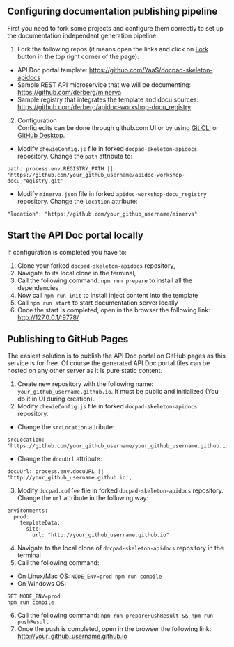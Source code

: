 ## Configuring documentation publishing pipeline

First you need to fork some projects and configure them correctly to set up the documentation independent generation pipeline.

1. Fork the following repos (it means open the links and click on [Fork](https://help.github.com/articles/fork-a-repo/) button in the top right corner of the page):
 - API Doc portal template: https://github.com/YaaS/docpad-skeleton-apidocs
 - Sample REST API microservice that we will be documenting: https://github.com/derberg/minerva
 - Sample registry that integrates the template and docu sources: https://github.com/derberg/apidoc-workshop-docu_registry

2. Configuration <br>
Config edits can be done through github.com UI or by using [Git CLI](https://www.codeschool.com/courses/try-git) or [GitHub Desktop](https://help.github.com/desktop/guides/contributing/cloning-a-repository-from-github-to-github-desktop/).

 - Modify `chewieConfig.js` file in forked `docpad-skeleton-apidocs` repository. Change the `path` attribute to:
 ```
 path: process.env.REGISTRY_PATH || 'https://github.com/your_github_username/apidoc-workshop-docu_registry.git'
 ```
 - Modify `minerva.json` file in forked `apidoc-workshop-docu_registry` repository. Change the `location` attribute:
 ```
 "location": "https://github.com/your_github_username/minerva"
 ```

## Start the API Doc portal locally

If configuration is completed you have to:

1. Clone your forked `docpad-skeleton-apidocs` repository,
2. Navigate to its local clone in the terminal,
3. Call the following command: `npm run prepare` to install all the dependencies
4. Now call `npm run init` to install inject content into the template
5. Call `npm run start` to start documentation server locally
6. Once the start is completed, open in the browser the following link: http://127.0.0.1/:9778/

## Publishing to GitHub Pages

The easiest solution is to publish the API Doc portal on GitHub pages as this service is for free. Of course the generated API Doc portal files can be hosted on any other server as it is pure static content.

1. Create new repository with the following name: `your_github_username.github.io`. It must be public and initialized (You do it in UI during creation).
2. Modify `chewieConfig.js` file in forked `docpad-skeleton-apidocs` repository.
 - Change the `srcLocation` attribute:
 ```
 srcLocation: 'https://github.com/your_github_username/your_github_username.github.io.git',
 ```
 - Change the `docuUrl` attribute:
 ```
 docuUrl: process.env.docuURL || 'http://your_github_username.github.io',
 ```
3. Modify `docpad.coffee` file in forked `docpad-skeleton-apidocs` repository. Change the `url` attribute in the following way:
 ```
 environments:
   prod:
     templateData:
       site:
         url: "http://your_github_username.github.io"
 ```
4. Navigate to the local clone of `docpad-skeleton-apidocs` repository in the terminal
5. Call the following command:
 - On Linux/Mac OS: `NODE_ENV=prod npm run compile`
 - On Windows OS:
```
SET NODE_ENV=prod
npm run compile
```
6. Call the following command: `npm run preparePushResult && npm run pushResult`
7. Once the push is completed, open in the browser the following link: http://your_github_username.github.io
